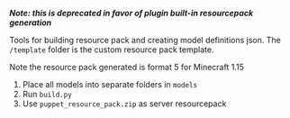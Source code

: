 **_Note: this is deprecated in favor of plugin built-in resourcepack generation_** 

Tools for building resource pack and creating model definitions json.
The `/template` folder is the custom resource pack template.

Note the resource pack generated is format 5 for Minecraft 1.15

1. Place all models into separate folders in `models`
2. Run `build.py`
3. Use `puppet_resource_pack.zip` as server resourcepack
